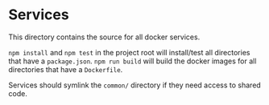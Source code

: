 # Services

This directory contains the source for all docker services.

`npm install` and `npm test` in the project root will install/test all directories that have a `package.json`. `npm run build` will build the docker images for all directories that have a `Dockerfile`.

Services should symlink the `common/` directory if they need access to shared code.
